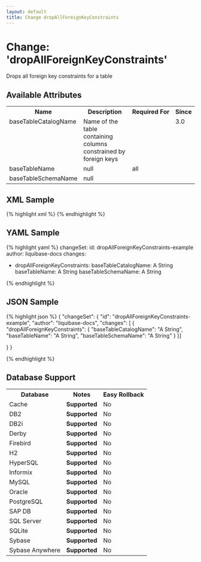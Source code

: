 ```yaml
---
layout: default
title: Change dropAllForeignKeyConstraints
---
```


<!-- ====================================================== -->
<!-- GENERATED BY ChangeDocGenerator DO NOT MODIFY MANUALLY -->
<!-- ====================================================== -->

# Change: 'dropAllForeignKeyConstraints'

Drops all foreign key constraints for a table

## Available Attributes ##

<table>
<tr><th>Name</th><th>Description</th><th>Required&nbsp;For</th><th>Since</th></tr>
<tr><td style='vertical-align: top'>baseTableCatalogName</td><td>Name of the table containing columns constrained by foreign keys</td><td style='vertical-align: top'></td><td style='vertical-align: top'>3.0</td></tr>
<tr><td style='vertical-align: top'>baseTableName</td><td>null</td><td style='vertical-align: top'>all</td><td style='vertical-align: top'></td></tr>
<tr><td style='vertical-align: top'>baseTableSchemaName</td><td>null</td><td style='vertical-align: top'></td><td style='vertical-align: top'></td></tr>
</table>

## XML Sample ##

{% highlight xml %}
<changeSet author="liquibase-docs" id="dropAllForeignKeyConstraints-example">
    <dropAllForeignKeyConstraints baseTableCatalogName="A String"
            baseTableName="A String"
            baseTableSchemaName="A String"/>
</changeSet>
{% endhighlight %}

## YAML Sample ##

{% highlight yaml %}
changeSet:
  id: dropAllForeignKeyConstraints-example
  author: liquibase-docs
  changes:
  - dropAllForeignKeyConstraints:
      baseTableCatalogName: A String
      baseTableName: A String
      baseTableSchemaName: A String

{% endhighlight %}

## JSON Sample ##

{% highlight json %}
{
  "changeSet": {
    "id": "dropAllForeignKeyConstraints-example",
    "author": "liquibase-docs",
    "changes": [
      {
        "dropAllForeignKeyConstraints": {
          "baseTableCatalogName": "A String",
          "baseTableName": "A String",
          "baseTableSchemaName": "A String"
        }
      }]
    
  }
}

{% endhighlight %}

## Database Support

<table style='border:1;'>
<tr><th>Database</th><th>Notes</th><th>Easy Rollback</th></tr>
<tr><td>Cache</td><td><b>Supported</b></td><td>No</td></tr>
<tr><td>DB2</td><td><b>Supported</b></td><td>No</td></tr>
<tr><td>DB2i</td><td><b>Supported</b></td><td>No</td></tr>
<tr><td>Derby</td><td><b>Supported</b></td><td>No</td></tr>
<tr><td>Firebird</td><td><b>Supported</b></td><td>No</td></tr>
<tr><td>H2</td><td><b>Supported</b></td><td>No</td></tr>
<tr><td>HyperSQL</td><td><b>Supported</b></td><td>No</td></tr>
<tr><td>Informix</td><td><b>Supported</b></td><td>No</td></tr>
<tr><td>MySQL</td><td><b>Supported</b></td><td>No</td></tr>
<tr><td>Oracle</td><td><b>Supported</b></td><td>No</td></tr>
<tr><td>PostgreSQL</td><td><b>Supported</b></td><td>No</td></tr>
<tr><td>SAP DB</td><td><b>Supported</b></td><td>No</td></tr>
<tr><td>SQL Server</td><td><b>Supported</b></td><td>No</td></tr>
<tr><td>SQLite</td><td><b>Supported</b></td><td>No</td></tr>
<tr><td>Sybase</td><td><b>Supported</b></td><td>No</td></tr>
<tr><td>Sybase Anywhere</td><td><b>Supported</b></td><td>No</td></tr>
</table>
